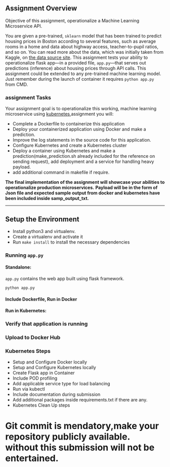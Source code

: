 
## Assignment Overview

Objective of this assignment, operationalize a Machine Learning Microservice API. 

You are given a pre-trained, `sklearn` model that has been trained to predict housing prices in Boston according to several features, such as average rooms in a home and data about highway access, teacher-to-pupil ratios, and so on. You can read more about the data, which was initially taken from Kaggle, on [the data source site](https://www.kaggle.com/c/boston-housing). This assignment tests your ability to operationalize flask app—in a provided file, `app.py`—that serves out predictions (inference) about housing prices through API calls. This assignment could be extended to any pre-trained machine learning model.
Just remember during the launch of container it requires `python app.py` from CMD.

### assignment Tasks

Your assignment goal is to operationalize this working, machine learning microservice using [kubernetes](https://kubernetes.io/),assignment you will:
* Complete a Dockerfile to containerize this application
* Deploy your containerized application using Docker and make a prediction.
* Improve the log statements in the source code for this application.
* Configure Kubernetes and create a Kubernetes cluster
* Deploy a container using Kubernetes and make a prediction(make_prediction.sh already included for the reference on sending request), add deployment and a service for handling heavy payload.
* add additional command in makefile if require.

**The final implementation of the assignment will showcase your abilities to operationalize production microservices.**
**Payload will be in the form of Json file and expected sample output from docker and kubernetes have been included inside samp_output_txt.**

---

## Setup the Environment

* Install python3 and virtualenv.
* Create a virtualenv and activate it
* Run `make install` to install the necessary dependencies

### Running `app.py`

#### Standalone:
`app.py` contains the web app built using flask framework.

`python app.py`

#### Include Dockerfile, Run in Docker

#### Run in Kubernetes: 

### Verify that application is running

### Upload to Docker Hub

### Kubernetes Steps

* Setup and Configure Docker locally
* Setup and Configure Kubernetes locally
* Create Flask app in Container
* Include POD profiling
* Add applicable service type for load balancing
* Run via kubectl
* Include documentation during submission
* Add additional packages inside requirements.txt if there are any.
* Kubernetes Clean Up steps

# Git commit is mendatory,make your repository publicly available. without this submission will not be entertained.
